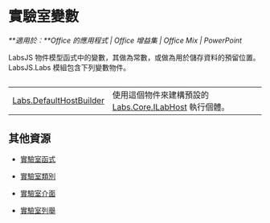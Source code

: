 
# 實驗室變數

 _**適用於︰**Office 的應用程式 | Office 增益集 | Office Mix | PowerPoint_

LabsJS 物件模型函式中的變數，其做為常數，或做為用於儲存資料的預留位置。LabsJS.Labs 模組包含下列變數物件。

## 


|||
|:-----|:-----|
|[Labs.DefaultHostBuilder](../../reference/office-mix/labs.defaulthostbuilder.md)|使用這個物件來建構預設的 [Labs.Core.ILabHost](../../reference/office-mix/labs.core.ilabhost.md) 執行個體。|

## 其他資源



- [實驗室函式](../../reference/office-mix/labs-functions.md)
    
- [實驗室類別](../../reference/office-mix/labs-classes.md)
    
- [實驗室介面](../../reference/office-mix/labs-interfaces.md)
    
- [實驗室列舉](../../reference/office-mix/labs-enumerations.md)
    
